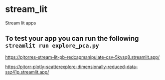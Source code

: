 # stream_lit
Stream lit apps


## To test your app you can run the following `streamlit run explore_pca.py`

https://pjtorres-stream-lit-pb-redcapmanipulate-csv-5kvsq8.streamlit.app/


https://pjtorr-plotly-scatterexplore-dimensionally-reduced-data-ssz41p.streamlit.app/
